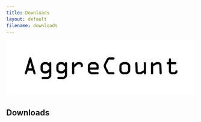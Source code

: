 ```yaml
---
title: Downloads
layout: default
filename: downloads
--- 
```


![aggrecount logo](https://github.com/AggreCount/aggrecount.github.io/blob/master/AC_logo1.png?raw=true)

## Downloads


